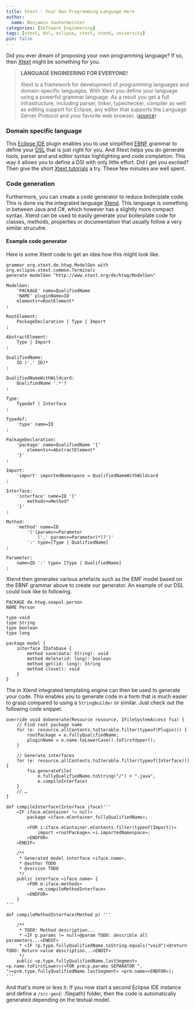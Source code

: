 ```yaml
---
title: Xtext - Your Own Programming Language Here
author:
  name: Benjamin Sautermeister
categories: [Software Engineering]
tags: [xtext, dsl, eclipse, xtext, xtend, university]
pin: false
---
```


Did you ever dream of proposing your own programming language? If so, then [Xtext](http://www.eclipse.org/Xtext/index.html)
might be something for you.

> **LANGUAGE ENGINEERING FOR EVERYONE!**
> 
> Xtext is a framework for development of programming languages and domain-specific languages.
> With Xtext you define your language using a powerful grammar language. As a result you get a full infrastructure,
> including parser, linker, typechecker, compiler as well as editing support for Eclipse, any editor that supports
> the Language Server Protocol and your favorite web browser.
> ([source](http://www.eclipse.org/Xtext/index.html))

### Domain specific language

This [Eclipse IDE](https://www.eclipse.org/ide/) plugin enables you to use simplified
[EBNF](https://en.wikipedia.org/wiki/Extended_Backus%E2%80%93Naur_form) grammar to define your
[DSL](https://en.wikipedia.org/wiki/Domain-specific_language) that is just right for you. And Xtext helps you do generate
tools, parser and and editor syntax highlighting and code completion. This way it allows you to define a DSl with only
little effort. Did I get you excited? Then give the short [Xtext tutorials](http://www.eclipse.org/Xtext/documentation.html)
a try. These few minutes are well spent.

### Code generation

Furthermore, you can create a code generator to reduce boilerplate code. This is done via the integrated language
[Xtend](https://www.eclipse.org/xtend/). This language is something in between Java and C#, which however has a slightly
more compact syntax. Xtend can be used to easily generate your boilerplate code for classes, methods, properties or documentation
that usually follow a very similar strucutre.

#### Example code generator

Here is some Xtent code to get an idea how this might look like.

```
grammar org.xtext.de.htwg.ModelGen with org.eclipse.xtext.common.Terminals
generate modelGen "http://www.xtext.org/de/htwg/ModelGen"

ModelGen:
    'PACKAGE' name=QualifiedName
    'NAME' pluginName=ID
    elements+=RootElement*
;

RootElement:
    PackageDeclaration | Type | Import
;

AbstractElement:
    Type | Import
;

QualifiedName:
    ID ('.' ID)*
;

QualifiedNameWithWildcard:
    QualifiedName '.*'?
;

Type:
    Typedef | Interface
;

Typedef:
    'type' name=ID
;

PackageDeclaration:
    'package' name=QualifiedName '{'
        elements+=AbstractElement*
    '}'
;

Import:
    'import' importedNamespace = QualifiedNameWithWildcard
;

Interface:
    'interface' name=ID '{'
        methods+=Method*
    '}'
;

Method:
    'method' name=ID 
        '('(params+=Parameter 
            (',' params+=Parameter)*)?')'
        ':' type=[Type | QualifiedName]
;

Parameter:
    name=ID ':' type= [Type | QualifiedName]
;
```

Xtend then generates various artefacts such as the EMF model based on the EBNF grammar above to create our generator.
An example of our DSL could look like to following.

```
PACKAGE de.htwg.seapal.person
NAME Person

type void
type String
type boolean
type long

package model {
    interface IDatabase {
        method save(data: String): void
        method delete(id: long): boolean
        method get(id: long): String
        method close(): void
    }
}
```

The in Xtend integrated templating engine can then be used to generate your code. This enables you to generate code
in a form that is much easier to grasp compared to using a `StringBuilder` or similar. Just check out the following code snippet.

```
override void doGenerate(Resource resource, IFileSystemAccess fsa) {
    // Find root package name
    for (e: resource.allContents.toIterable.filter(typeof(Plugin))) {
        rootPackage = e.fullyQualifiedName;
        pluginName = e.name.toLowerCase().toFirstUpper();
    }

    // Generate interfaces
    for (e: resource.allContents.toIterable.filter(typeof(Interface))) {
        fsa.generateFile(
            e.fullyQualifiedName.toString("/") + ".java",
            e.compileInterface)
    }
    // …
}

def compileInterface(Interface iface)'''
    «IF iface.eContainer != null»
        package «iface.eContainer.fullyQualifiedName»;

        «FOR i:iface.eContainer.eContents.filter(typeof(Import))»
            import «rootPackage».«i.importedNamespace»;
        «ENDFOR»
    «ENDIF»

    /**
     * Generated model interface «iface.name».
     * @author TODO
     * @version TODO
     */
    public interface «iface.name» {
        «FOR m:iface.methods»
            «m.compileMethodInterface»
        «ENDFOR»
    }
'''

def compileMethodInterface(Method p) '''

    /**
     * TODO: Method description...
     * «IF p.params != null»@param TODO: describle all parameters...«ENDIF»
     * «IF !p.type.fullyQualifiedName.toString.equals("void")»@return TODO: Return value description...«ENDIF»
     */
    public «p.type.fullyQualifiedName.lastSegment» «p.name.toFirstLower»(«FOR prm:p.params SEPARATOR ", "»«prm.type.fullyQualifiedName.lastSegment» «prm.name»«ENDFOR»);
'''
```

And that's more or less it. If you now start a second Eclipse IDE instance and define a `/src-gen`{: .filepath} folder, then the code is automatically generated
depending on the textual model.